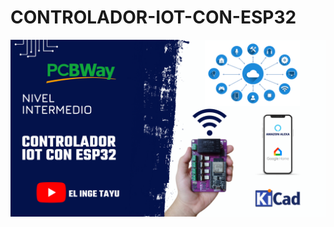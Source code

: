 # CONTROLADOR-IOT-CON-ESP32


![IMAGEN REFERENCIAL CONTROLADOR IOT CON ESP32](CONTROLADOR-IOT-CON-ESP32.png)
